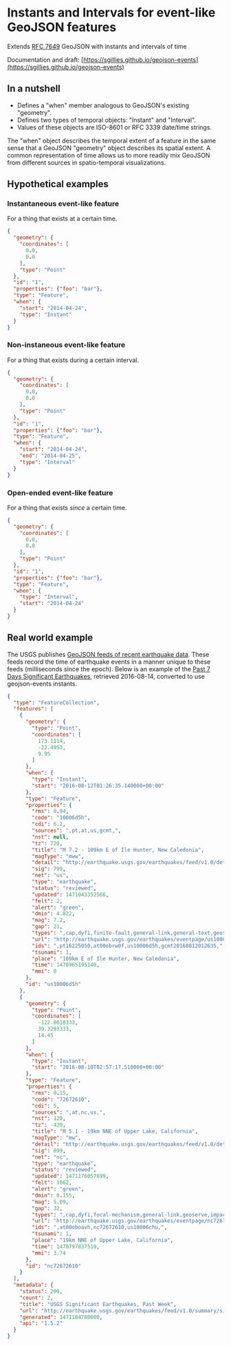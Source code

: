 # Instants and Intervals for event-like GeoJSON features

Extends [RFC 7649](https://tools.ietf.org/html/rfc7946) GeoJSON with
instants and intervals of time

Documentation and draft: [https://sgillies.github.io/geojson-events](https://sgillies.github.io/geojson-events)

## In a nutshell

- Defines a "when" member analogous to GeoJSON's existing "geometry".
- Defines two types of temporal objects: "Instant" and "Interval".
- Values of these objects are ISO-8601 or RFC 3339 date/time strings.

The "when" object describes the temporal extent of a feature in the same sense
that a GeoJSON "geometry" object describes its spatial extent. A common
representation of time allows us to more readily mix GeoJSON from different
sources in spatio-temporal visualizations.

## Hypothetical examples

### Instantaneous event-like feature

For a thing that exists at a certain time.

```json
{
  "geometry": {
    "coordinates": [
      0.0,
      0.0
    ],
    "type": "Point"
  },
  "id": "1",
  "properties": {"foo": "bar"},
  "type": "Feature",
  "when": {
    "start": "2014-04-24",
    "type": "Instant"
  }
}
```

### Non-instaneous event-like feature

For a thing that exists during a certain interval.

```json
{
  "geometry": {
    "coordinates": [
      0.0,
      0.0
    ],
    "type": "Point"
  },
  "id": "1",
  "properties": {"foo": "bar"},
  "type": "Feature",
  "when": {
    "start": "2014-04-24",
    "end": "2014-04-25",
    "type": "Interval"
  }
}
```

### Open-ended event-like feature

For a thing that exists *since* a certain time.

```json
{
  "geometry": {
    "coordinates": [
      0.0,
      0.0
    ],
    "type": "Point"
  },
  "id": "1", 
  "properties": {"foo": "bar"},
  "type": "Feature",
  "when": {
    "type": "Interval",
    "start": "2014-04-24"
  }
}
```

## Real world example

The USGS publishes [GeoJSON feeds of recent earthquake
data](http://earthquake.usgs.gov/earthquakes/feed/v1.0/geojson.php). These
feeds record the time of earthquake events in a manner unique to these feeds
(milliseconds since the epoch). Below is an example of the [Past 7 Days
Significant
Earthquakes](http://earthquake.usgs.gov/earthquakes/feed/v1.0/summary/significant_week.geojson),
retrieved 2016-08-14, converted to use geojson-events instants.

```json
{
  "type": "FeatureCollection", 
  "features": [
    {
      "geometry": {
        "type": "Point", 
        "coordinates": [
          173.1114, 
          -22.4953, 
          9.95
        ]
      }, 
      "when": {
        "type": "Instant", 
        "start": "2016-08-12T01:26:35.140000+00:00"
      }, 
      "type": "Feature", 
      "properties": {
        "rms": 0.94, 
        "code": "10006d5h", 
        "cdi": 6.2, 
        "sources": ",pt,at,us,gcmt,", 
        "nst": null, 
        "tz": 720, 
        "title": "M 7.2 - 109km E of Ile Hunter, New Caledonia", 
        "magType": "mww", 
        "detail": "http://earthquake.usgs.gov/earthquakes/feed/v1.0/detail/us10006d5h.geojson", 
        "sig": 799, 
        "net": "us", 
        "type": "earthquake", 
        "status": "reviewed", 
        "updated": 1471043352566, 
        "felt": 2, 
        "alert": "green", 
        "dmin": 4.822, 
        "mag": 7.2, 
        "gap": 21, 
        "types": ",cap,dyfi,finite-fault,general-link,general-text,geoserve,impact-link,losspager,moment-tensor,origin,phase-data,poster,shakemap,", 
        "url": "http://earthquake.usgs.gov/earthquakes/eventpage/us10006d5h", 
        "ids": ",pt16225050,at00obrw0f,us10006d5h,gcmt20160812012635,", 
        "tsunami": 1, 
        "place": "109km E of Ile Hunter, New Caledonia", 
        "time": 1470965195140, 
        "mmi": 0
      }, 
      "id": "us10006d5h"
    }, 
    {
      "geometry": {
        "type": "Point", 
        "coordinates": [
          -122.8018333, 
          39.3293333, 
          14.45
        ]
      }, 
      "when": {
        "type": "Instant", 
        "start": "2016-08-10T02:57:17.510000+00:00"
      }, 
      "type": "Feature", 
      "properties": {
        "rms": 0.15, 
        "code": "72672610", 
        "cdi": 5, 
        "sources": ",at,nc,us,", 
        "nst": 120, 
        "tz": -420, 
        "title": "M 5.1 - 19km NNE of Upper Lake, California", 
        "magType": "mw", 
        "detail": "http://earthquake.usgs.gov/earthquakes/feed/v1.0/detail/nc72672610.geojson", 
        "sig": 899, 
        "net": "nc", 
        "type": "earthquake", 
        "status": "reviewed", 
        "updated": 1471176057699, 
        "felt": 1062, 
        "alert": "green", 
        "dmin": 0.155, 
        "mag": 5.09, 
        "gap": 32, 
        "types": ",cap,dyfi,focal-mechanism,general-link,geoserve,impact-link,losspager,moment-tensor,nearby-cities,origin,phase-data,scitech-link,shakemap,", 
        "url": "http://earthquake.usgs.gov/earthquakes/eventpage/nc72672610", 
        "ids": ",at00oboavh,nc72672610,us10006chu,", 
        "tsunami": 1, 
        "place": "19km NNE of Upper Lake, California", 
        "time": 1470797837510, 
        "mmi": 3.74
      }, 
      "id": "nc72672610"
    }
  ], 
  "metadata": {
    "status": 200, 
    "count": 2, 
    "title": "USGS Significant Earthquakes, Past Week", 
    "url": "http://earthquake.usgs.gov/earthquakes/feed/v1.0/summary/significant_week.geojson", 
    "generated": 1471184780000, 
    "api": "1.5.2"
  }
}
```
